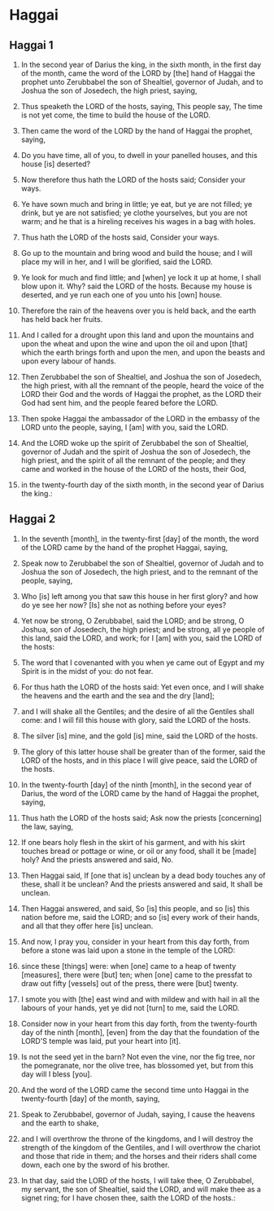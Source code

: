 # Haggai

## Haggai 1

1. In the second year of Darius the king, in the sixth month, in the first day of the month, came the word of the LORD by [the] hand of Haggai the prophet unto Zerubbabel the son of Shealtiel, governor of Judah, and to Joshua the son of Josedech, the high priest, saying,

2. Thus speaketh the LORD of the hosts, saying, This people say, The time is not yet come, the time to build the house of the LORD.

3. Then came the word of the LORD by the hand of Haggai the prophet, saying,

4. Do you have time, all of you, to dwell in your panelled houses, and this house [is] deserted?

5. Now therefore thus hath the LORD of the hosts said; Consider your ways.

6. Ye have sown much and bring in little; ye eat, but ye are not filled; ye drink, but ye are not satisfied; ye clothe yourselves, but you are not warm; and he that is a hireling receives his wages in a bag with holes.

7. Thus hath the LORD of the hosts said, Consider your ways.

8. Go up to the mountain and bring wood and build the house; and I will place my will in her, and I will be glorified, said the LORD.

9. Ye look for much and find little; and [when] ye lock it up at home, I shall blow upon it. Why? said the LORD of the hosts. Because my house is deserted, and ye run each one of you unto his [own] house.

10. Therefore the rain of the heavens over you is held back, and the earth has held back her fruits.

11. And I called for a drought upon this land and upon the mountains and upon the wheat and upon the wine and upon the oil and upon [that] which the earth brings forth and upon the men, and upon the beasts and upon every labour of hands.

12. Then Zerubbabel the son of Shealtiel, and Joshua the son of Josedech, the high priest, with all the remnant of the people, heard the voice of the LORD their God and the words of Haggai the prophet, as the LORD their God had sent him, and the people feared before the LORD.

13. Then spoke Haggai the ambassador of the LORD in the embassy of the LORD unto the people, saying, I [am] with you, said the LORD.

14. And the LORD woke up the spirit of Zerubbabel the son of Shealtiel, governor of Judah and the spirit of Joshua the son of Josedech, the high priest, and the spirit of all the remnant of the people; and they came and worked in the house of the LORD of the hosts, their God,

15. in the twenty-fourth day of the sixth month, in the second year of Darius the king.:

## Haggai 2

1. In the seventh [month], in the twenty-first [day] of the month, the word of the LORD came by the hand of the prophet Haggai, saying,

2. Speak now to Zerubbabel the son of Shealtiel, governor of Judah and to Joshua the son of Josedech, the high priest, and to the remnant of the people, saying,

3. Who [is] left among you that saw this house in her first glory? and how do ye see her now? [Is] she not as nothing before your eyes?

4. Yet now be strong, O Zerubbabel, said the LORD; and be strong, O Joshua, son of Josedech, the high priest; and be strong, all ye people of this land, said the LORD, and work; for I [am] with you, said the LORD of the hosts:

5. The word that I covenanted with you when ye came out of Egypt and my Spirit is in the midst of you: do not fear.

6. For thus hath the LORD of the hosts said: Yet even once, and I will shake the heavens and the earth and the sea and the dry [land];

7. and I will shake all the Gentiles; and the desire of all the Gentiles shall come: and I will fill this house with glory, said the LORD of the hosts.

8. The silver [is] mine, and the gold [is] mine, said the LORD of the hosts.

9. The glory of this latter house shall be greater than of the former, said the LORD of the hosts, and in this place I will give peace, said the LORD of the hosts.

10. In the twenty-fourth [day] of the ninth [month], in the second year of Darius, the word of the LORD came by the hand of Haggai the prophet, saying,

11. Thus hath the LORD of the hosts said; Ask now the priests [concerning] the law, saying,

12. If one bears holy flesh in the skirt of his garment, and with his skirt touches bread or pottage or wine, or oil or any food, shall it be [made] holy? And the priests answered and said, No.

13. Then Haggai said, If [one that is] unclean by a dead body touches any of these, shall it be unclean? And the priests answered and said, It shall be unclean.

14. Then Haggai answered, and said, So [is] this people, and so [is] this nation before me, said the LORD; and so [is] every work of their hands, and all that they offer here [is] unclean.

15. And now, I pray you, consider in your heart from this day forth, from before a stone was laid upon a stone in the temple of the LORD:

16. since these [things] were: when [one] came to a heap of twenty [measures], there were [but] ten; when [one] came to the pressfat to draw out fifty [vessels] out of the press, there were [but] twenty.

17. I smote you with [the] east wind and with mildew and with hail in all the labours of your hands, yet ye did not [turn] to me, said the LORD.

18. Consider now in your heart from this day forth, from the twenty-fourth day of the ninth [month], [even] from the day that the foundation of the LORD'S temple was laid, put your heart into [it].

19. Is not the seed yet in the barn? Not even the vine, nor the fig tree, nor the pomegranate, nor the olive tree, has blossomed yet, but from this day will I bless [you].

20. And the word of the LORD came the second time unto Haggai in the twenty-fourth [day] of the month, saying,

21. Speak to Zerubbabel, governor of Judah, saying, I cause the heavens and the earth to shake,

22. and I will overthrow the throne of the kingdoms, and I will destroy the strength of the kingdom of the Gentiles, and I will overthrow the chariot and those that ride in them; and the horses and their riders shall come down, each one by the sword of his brother.

23. In that day, said the LORD of the hosts, I will take thee, O Zerubbabel, my servant, the son of Shealtiel, said the LORD, and will make thee as a signet ring; for I have chosen thee, saith the LORD of the hosts.:

